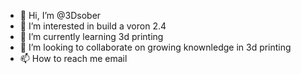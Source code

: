 - 👋 Hi, I’m @3Dsober
- 👀 I’m interested in build a voron 2.4
- 🌱 I’m currently learning 3d printing
- 💞️ I’m looking to collaborate on growing knownledge in 3d printing
- 📫 How to reach me email 

<!---
3Dsober/3Dsober is a ✨ special ✨ repository because its `README.md` (this file) appears on your GitHub profile.
You can click the Preview link to take a look at your changes.
--->
